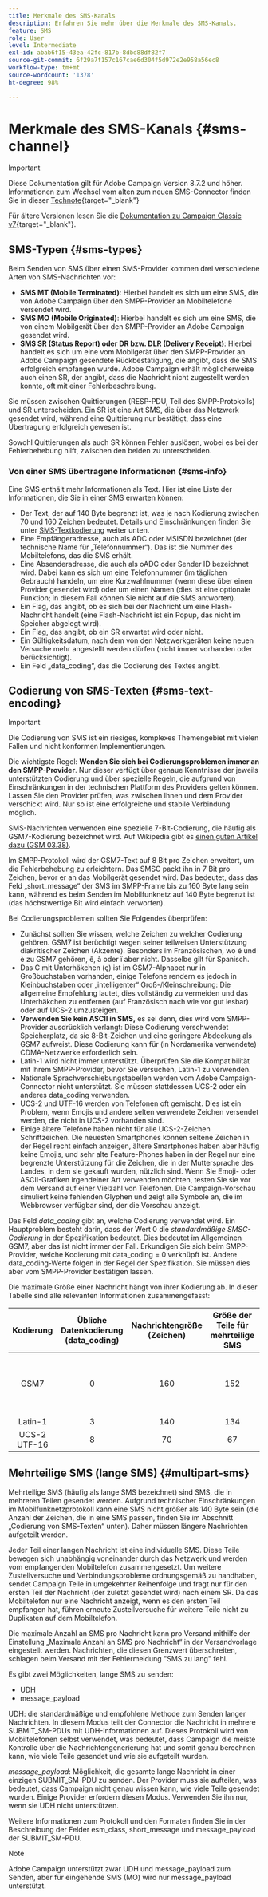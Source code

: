 ```yaml
---
title: Merkmale des SMS-Kanals
description: Erfahren Sie mehr über die Merkmale des SMS-Kanals.
feature: SMS
role: User
level: Intermediate
exl-id: abab6f15-43ea-42fc-817b-8dbd88df82f7
source-git-commit: 6f29a7f157c167cae6d304f5d972e2e958a56ec8
workflow-type: tm+mt
source-wordcount: '1378'
ht-degree: 98%

---
```


# Merkmale des SMS-Kanals {#sms-channel}

>[!IMPORTANT]
>
>Diese Dokumentation gilt für Adobe Campaign Version 8.7.2 und höher. Informationen zum Wechsel vom alten zum neuen SMS-Connector finden Sie in dieser [Technote](https://experienceleague.adobe.com/docs/campaign/technotes-ac/tn-new/sms-migration){target="_blank"}
>
>Für ältere Versionen lesen Sie die [Dokumentation zu Campaign Classic v7](https://experienceleague.adobe.com/de/docs/campaign-classic/using/sending-messages/sending-messages-on-mobiles/sms-set-up/sms-set-up){target="_blank"}.

## SMS-Typen {#sms-types}

Beim Senden von SMS über einen SMS-Provider kommen drei verschiedene Arten von SMS-Nachrichten vor:

* **SMS MT (Mobile Terminated)**: Hierbei handelt es sich um eine SMS, die von Adobe Campaign über den SMPP-Provider an Mobiltelefone versendet wird.
* **SMS MO (Mobile Originated)**: Hierbei handelt es sich um eine SMS, die von einem Mobilgerät über den SMPP-Provider an Adobe Campaign gesendet wird.
* **SMS SR (Status Report) oder DR bzw. DLR (Delivery Receipt)**: Hierbei handelt es sich um eine vom Mobilgerät über den SMPP-Provider an Adobe Campaign gesendete Rückbestätigung, die angibt, dass die SMS erfolgreich empfangen wurde. Adobe Campaign erhält möglicherweise auch einen SR, der angibt, dass die Nachricht nicht zugestellt werden konnte, oft mit einer Fehlerbeschreibung.

Sie müssen zwischen Quittierungen (RESP-PDU, Teil des SMPP-Protokolls) und SR unterscheiden. Ein SR ist eine Art SMS, die über das Netzwerk gesendet wird, während eine Quittierung nur bestätigt, dass eine Übertragung erfolgreich gewesen ist.

Sowohl Quittierungen als auch SR können Fehler auslösen, wobei es bei der Fehlerbehebung hilft, zwischen den beiden zu unterscheiden.

### Von einer SMS übertragene Informationen  {#sms-info}

Eine SMS enthält mehr Informationen als Text. Hier ist eine Liste der Informationen, die Sie in einer SMS erwarten können:

* Der Text, der auf 140 Byte begrenzt ist, was je nach Kodierung zwischen 70 und 160 Zeichen bedeutet. Details und Einschränkungen finden Sie unter [SMS-Textkodierung](#sms-text-encoding) weiter unten.
* Eine Empfängeradresse, auch als ADC oder MSISDN bezeichnet (der technische Name für „Telefonnummer“). Das ist die Nummer des Mobiltelefons, das die SMS erhält.
* Eine Absenderadresse, die auch als oADC oder Sender ID bezeichnet wird. Dabei kann es sich um eine Telefonnummer (im täglichen Gebrauch) handeln, um eine Kurzwahlnummer (wenn diese über einen Provider gesendet wird) oder um einen Namen (dies ist eine optionale Funktion; in diesem Fall können Sie nicht auf die SMS antworten).
* Ein Flag, das angibt, ob es sich bei der Nachricht um eine Flash-Nachricht handelt (eine Flash-Nachricht ist ein Popup, das nicht im Speicher abgelegt wird).
* Ein Flag, das angibt, ob ein SR erwartet wird oder nicht.
* Ein Gültigkeitsdatum, nach dem von den Netzwerkgeräten keine neuen Versuche mehr angestellt werden dürfen (nicht immer vorhanden oder berücksichtigt).
* Ein Feld „data_coding“, das die Codierung des Textes angibt.

## Codierung von SMS-Texten {#sms-text-encoding}

>[!IMPORTANT]
>
>Die Codierung von SMS ist ein riesiges, komplexes Themengebiet mit vielen Fallen und nicht konformen Implementierungen.

Die wichtigste Regel: **Wenden Sie sich bei Codierungsproblemen immer an den SMPP-Provider**. Nur dieser verfügt über genaue Kenntnisse der jeweils unterstützten Codierung und über spezielle Regeln, die aufgrund von Einschränkungen in der technischen Plattform des Providers gelten können. Lassen Sie den Provider prüfen, was zwischen Ihnen und dem Provider verschickt wird. Nur so ist eine erfolgreiche und stabile Verbindung möglich.

SMS-Nachrichten verwenden eine spezielle 7-Bit-Codierung, die häufig als GSM7-Kodierung bezeichnet wird. Auf Wikipedia gibt es [einen guten Artikel dazu (GSM 03.38)](https://de.wikipedia.org/wiki/GSM_03.38).

Im SMPP-Protokoll wird der GSM7-Text auf 8 Bit pro Zeichen erweitert, um die Fehlerbehebung zu erleichtern. Das SMSC packt ihn in 7 Bit pro Zeichen, bevor er an das Mobilgerät gesendet wird. Das bedeutet, dass das Feld „short_message“ der SMS im SMPP-Frame bis zu 160 Byte lang sein kann, während es beim Senden im Mobilfunknetz auf 140 Byte begrenzt ist (das höchstwertige Bit wird einfach verworfen).

Bei Codierungsproblemen sollten Sie Folgendes überprüfen:
* Zunächst sollten Sie wissen, welche Zeichen zu welcher Codierung gehören. GSM7 ist berüchtigt wegen seiner teilweisen Unterstützung diakritischer Zeichen (Akzente). Besonders im Französischen, wo é und è zu GSM7 gehören, ê, â oder ï aber nicht. Dasselbe gilt für Spanisch.
* Das C mit Unterhäkchen (ç) ist im GSM7-Alphabet nur in Großbuchstaben vorhanden, einige Telefone rendern es jedoch in Kleinbuchstaben oder „intelligenter“ Groß-/Kleinschreibung: Die allgemeine Empfehlung lautet, dies vollständig zu vermeiden und das Unterhäkchen zu entfernen (auf Französisch nach wie vor gut lesbar) oder auf UCS-2 umzusteigen.
* **Verwenden Sie kein ASCII in SMS,** es sei denn, dies wird vom SMPP-Provider ausdrücklich verlangt: Diese Codierung verschwendet Speicherplatz, da sie 8-Bit-Zeichen und eine geringere Abdeckung als GSM7 aufweist. Diese Codierung kann für (in Nordamerika verwendete) CDMA-Netzwerke erforderlich sein.
* Latin-1 wird nicht immer unterstützt. Überprüfen Sie die Kompatibilität mit Ihrem SMPP-Provider, bevor Sie versuchen, Latin-1 zu verwenden.
* Nationale Sprachverschiebungstabellen werden vom Adobe Campaign-Connector nicht unterstützt. Sie müssen stattdessen UCS-2 oder ein anderes data_coding verwenden.
* UCS-2 und UTF-16 werden von Telefonen oft gemischt. Dies ist ein Problem, wenn Emojis und andere selten verwendete Zeichen versendet werden, die nicht in UCS-2 vorhanden sind.
* Einige ältere Telefone haben nicht für alle UCS-2-Zeichen Schriftzeichen. Die neuesten Smartphones können seltene Zeichen in der Regel recht einfach anzeigen, ältere Smartphones haben aber häufig keine Emojis, und sehr alte Feature-Phones haben in der Regel nur eine begrenzte Unterstützung für die Zeichen, die in der Muttersprache des Landes, in dem sie gekauft wurden, nützlich sind. Wenn Sie Emoji- oder ASCII-Grafiken irgendeiner Art verwenden möchten, testen Sie sie vor dem Versand auf einer Vielzahl von Telefonen. Die Campaign-Vorschau simuliert keine fehlenden Glyphen und zeigt alle Symbole an, die im Webbrowser verfügbar sind, der die Vorschau anzeigt.

Das Feld *data_coding* gibt an, welche Codierung verwendet wird. Ein Hauptproblem besteht darin, dass der Wert 0 die *standardmäßige SMSC-Codierung* in der Spezifikation bedeutet. Dies bedeutet im Allgemeinen GSM7, aber das ist nicht immer der Fall. Erkundigen Sie sich beim SMPP-Provider, welche Kodierung mit data_coding = 0 verknüpft ist. Andere data_coding-Werte folgen in der Regel der Spezifikation. Sie müssen dies aber vom SMPP-Provider bestätigen lassen.

Die maximale Größe einer Nachricht hängt von ihrer Kodierung ab. In dieser Tabelle sind alle relevanten Informationen zusammengefasst:

| Kodierung | Übliche Datenkodierung (data_coding) | Nachrichtengröße (Zeichen) | Größe der Teile für mehrteilige SMS | Verfügbare Zeichen |
|:-:|:-:|:-:|:-:|:-:|  
| GSM7 | 0 | 160 | 152 | GSM7-Standardzeichensatz + Erweiterung (erweiterte Zeichen benötigen 2 Zeichen) |
| Latin-1 | 3 | 140 | 134 | ISO-8859-1 |
| UCS-2 UTF-16 | 8 | 70 | 67 | Unicode (variiert von Telefon zu Telefon) |

## Mehrteilige SMS (lange SMS) {#multipart-sms}

Mehrteilige SMS (häufig als lange SMS bezeichnet) sind SMS, die in mehreren Teilen gesendet werden. Aufgrund technischer Einschränkungen im Mobilfunknetzprotokoll kann eine SMS nicht größer als 140 Byte sein (die Anzahl der Zeichen, die in eine SMS passen, finden Sie im Abschnitt „Codierung von SMS-Texten“ unten). Daher müssen längere Nachrichten aufgeteilt werden.

Jeder Teil einer langen Nachricht ist eine individuelle SMS. Diese Teile bewegen sich unabhängig voneinander durch das Netzwerk und werden vom empfangenden Mobiltelefon zusammengesetzt. Um weitere Zustellversuche und Verbindungsprobleme ordnungsgemäß zu handhaben, sendet Campaign Teile in umgekehrter Reihenfolge und fragt nur für den ersten Teil der Nachricht (der zuletzt gesendet wird) nach einem SR. Da das Mobiltelefon nur eine Nachricht anzeigt, wenn es den ersten Teil empfangen hat, führen erneute Zustellversuche für weitere Teile nicht zu Duplikaten auf dem Mobiltelefon.

Die maximale Anzahl an SMS pro Nachricht kann pro Versand mithilfe der Einstellung „Maximale Anzahl an SMS pro Nachricht“ in der Versandvorlage eingestellt werden. Nachrichten, die diesen Grenzwert überschreiten, schlagen beim Versand mit der Fehlermeldung &quot;SMS zu lang&quot; fehl.

Es gibt zwei Möglichkeiten, lange SMS zu senden:

* UDH
* message_payload

UDH: die standardmäßige und empfohlene Methode zum Senden langer Nachrichten. In diesem Modus teilt der Connector die Nachricht in mehrere SUBMIT_SM-PDUs mit UDH-Informationen auf. Dieses Protokoll wird von Mobiltelefonen selbst verwendet, was bedeutet, dass Campaign die meiste Kontrolle über die Nachrichtengenerierung hat und somit genau berechnen kann, wie viele Teile gesendet und wie sie aufgeteilt wurden.

*message_payload*: Möglichkeit, die gesamte lange Nachricht in einer einzigen SUBMIT_SM-PDU zu senden. Der Provider muss sie aufteilen, was bedeutet, dass Campaign nicht genau wissen kann, wie viele Teile gesendet wurden. Einige Provider erfordern diesen Modus. Verwenden Sie ihn nur, wenn sie UDH nicht unterstützen.

Weitere Informationen zum Protokoll und den Formaten finden Sie in der Beschreibung der Felder esm_class, short_message und message_payload der SUBMIT_SM-PDU.

>[!NOTE]
>
>Adobe Campaign unterstützt zwar UDH und message_payload zum Senden, aber für eingehende SMS (MO) wird nur message_payload unterstützt.
